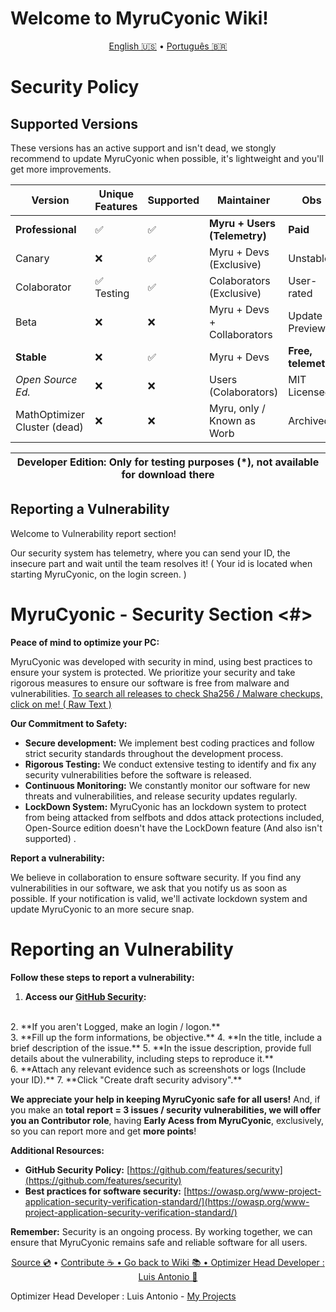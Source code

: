 # Welcome to MyruCyonic Wiki!


<p align="center">
  <a href="https://github.com/FynxCyonic/FynxCyonic/blob/stable/security.md">English 🇺🇸</a>
  •
  <a href="https://github.com/FynxCyonic/FynxCyonic/blob/stable/docs/wiki/pt-br.md">Português 🇧🇷</a>
</p>


# Security Policy

## Supported Versions

These versions has an active support and isn't dead, we stongly recommend to update MyruCyonic when possible, it's lightweight and you'll get more improvements.


|Version|Unique Features|Supported|Maintainer|Obs|
|-|-|-|-|-|
| **Professional** | :white_check_mark: | :white_check_mark: |  **Myru + Users (Telemetry)** | **Paid** |
| Canary   | :x: | :white_check_mark: |      Myru + Devs (Exclusive)      | Unstable |
| Colaborator | :white_check_mark: Testing | :white_check_mark: |   Colaborators (Exclusive) | User-rated |
| Beta   | :x: | :x:         |     Myru + Devs + Collaborators       | Update Previews |
| **Stable**   | :x: | :white_check_mark: |      Myru + Devs      | **Free, telemetry** |
| *Open Source Ed.*  | :x: | :x:                |      Users (Colaborators)      | MIT Licensed | 
|MathOptimizer Cluster (dead)| :x: | :x: | Myru, only / Known as Worb | Archived

| Developer Edition: Only for testing purposes (*), not available for download there|
|-|

## Reporting a Vulnerability

Welcome to Vulnerability report section!

Our security system has telemetry, where you can send your ID, the insecure part and wait until the team resolves it!
( Your id is located when starting MyruCyonic, on the login screen. )

# MyruCyonic - Security Section <#>

**Peace of mind to optimize your PC:**

MyruCyonic was developed with security in mind, using best practices to ensure your system is protected. We prioritize your security and take rigorous measures to ensure our software is free from malware and vulnerabilities.
[To search all releases to check Sha256 / Malware checkups, click on me! ( Raw Text ) ](https://github.com/FynxCyonic/FynxCyonic/blob/stable/docs/release_logs/en-us.md)


**Our Commitment to Safety:**

* **Secure development:** We implement best coding practices and follow strict security standards throughout the development process.
* **Rigorous Testing:** We conduct extensive testing to identify and fix any security vulnerabilities before the software is released.
* **Continuous Monitoring:** We constantly monitor our software for new threats and vulnerabilities, and release security updates regularly.
* **LockDown System:** MyruCyonic has an lockdown system to protect from being attacked from selfbots and ddos attack protections included, Open-Source edition doesn't have the LockDown feature (And also isn't supported) .

**Report a vulnerability:**

We believe in collaboration to ensure software security. If you find any vulnerabilities in our software, we ask that you notify us as soon as possible.
If your notification is valid, we'll activate lockdown system and update MyruCyonic to an more secure snap.

# Reporting an Vulnerability


**Follow these steps to report a vulnerability:**

1. **Access our [GitHub Security](https://github.com/FynxCyonic/FynxCyonic/security/advisories/new):**
<br>
2. **If you aren't Logged, make an login / logon.**
<br>
3. **Fill up the form informations, be objective.**
4. **In the title, include a brief description of the issue.**
5. **In the issue description, provide full details about the vulnerability, including steps to reproduce it.**
<br>
6. **Attach any relevant evidence such as screenshots or logs (Include your ID).**
7. **Click "Create draft security advisory".**

**We appreciate your help in keeping MyruCyonic safe for all users!**
And, if you make an **total report = 3 issues / security vulnerabilities, we will offer you an Contributor role**, having **Early Acess from MyruCyonic**, exclusively, so you can report more and get **more points**!

**Additional Resources:**

* **GitHub Security Policy:** [https://github.com/features/security](https://github.com/features/security)
* **Best practices for software security:** [https://owasp.org/www-project-application-security-verification-standard/](https://owasp.org/www-project-application-security-verification-standard/)

**Remember:** Security is an ongoing process. By working together, we can ensure that MyruCyonic remains safe and reliable software for all users.


<final-de-pagina>

<watermark-footer>

<p align="center">
  <a href="https://github.com/FynxCyonic/FynxCyonic">Source 💿</a>
  •
  <a href="https://github.com/FynxCyonic/FynxCyonic/blob/stable/contribute.md">Contribute ☕
  •
  <a href="https://github.com/FynxCyonic/FynxCyonic/blob/stable/readme.md">Go back to Wiki 📚
  •
  <a href="https://github.com/worbadillitics/">Optimizer Head Developer : Luis Antonio 🎈
  </a>
  
</p>

</watermark-footer>

Optimizer Head Developer : Luis Antonio - [My Projects](https://github.com/Worbadillitics)

<final-de-pagina>